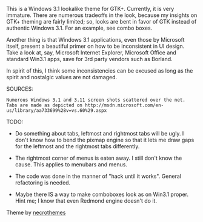 This is a Windows 3.1 lookalike theme for GTK+. Currently, it is very immature.
There are numerous tradeoffs in the look, because my insights on GTK+ theming are
fairly limited; so, looks are bent in favor of GTK instead of authentic Windows 3.1.
For an example, see combo boxes.

Another thing is that Windows 3.1 applications, even those by Microsoft itself,
present a beautiful primer on how to be inconsistent in UI design. Take a look
at, say, Microsoft Internet Explorer, Microsoft Office and standard Win3.1 apps,
save for 3rd party vendors such as Borland.

In spirit of this, I think some inconsistencies can be excused as long as the spirit
and nostalgic values are not damaged.

SOURCES:

	Numerous Windows 3.1 and 3.11 screen shots scattered over the net.
	Tabs are made as depicted on http://msdn.microsoft.com/en-us/library/aa733699%28v=vs.60%29.aspx

TODO:

*	Do something about tabs, leftmost and rightmost tabs will be ugly. I don't know how to bend
	the pixmap engine so that it lets me draw gaps for the leftmost and the rightmost tabs
	differently.

*	The rightmost corner of menus is eaten away. I still don't know the cause.
	This applies to menubars and menus.

*	The code was done in the manner of "hack until it works". General refactoring is needed.

*	Maybe there IS a way to make comboboxes look as on Win3.1 proper. Hint me; I know that
	even Redmond engine doesn't do it.

Theme by [necrothemes](https://github.com/necrothemes/)

